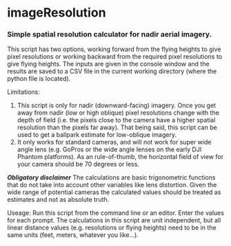 # imageResolution
### Simple spatial resolution calculator for nadir aerial imagery.

This script has two options, working forward from the 
flying heights to give pixel resolutions or working 
backward from the required pixel resolutions to give flying 
heights. The inputs are given in the console window and the
results are saved to a CSV file in the current working
directory (where the python file is located).

Limitations:
1. This script is only for nadir (downward-facing) imagery.
	Once you get away from nadir (low or high oblique) 
    pixel resolutions change with the depth of field (i.e. 
    the pixels close to the camera have a higher spatial 
    resolution than the pixels far away). That being said, 
    this script can be used to get a ballpark estimate for
    low-oblique imagery.
2. It only works for standard cameras, and will not work 
    for super wide angle lens (e.g. GoPros or the wide 
    angle lenses on the early DJI Phantom platforms). As 
    an rule-of-thumb, the horizontal field of view for your
    camera should be 70 degrees or less.
    
_**Obligatory disclaimer**_
The calculations are basic trigonometric functions that do not take into account other variables like lens distortion. Given the wide range of potential cameras the calculated values should be treated as estimates and not as absolute truth.
	
Useage:
Run this script from the command line or an editor. Enter the values for each prompt. The calculations in this script are unit independent, but all linear distance values 
(e.g. resolutions or flying heights) need to be in the same units (feet, meters, whatever you like...).
